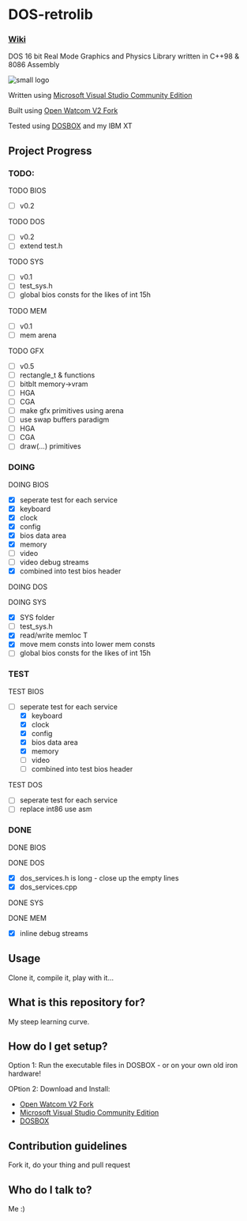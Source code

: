 # DOS-retrolib
### [Wiki](https://github.com/ifknot/DOS-retrolib/wiki)
DOS 16 bit Real Mode Graphics and Physics Library written in C++98 &amp; 8086 Assembly

![small logo](https://cldup.com/MWyAWo2qLY.png) 

Written using [Microsoft Visual Studio Community Edition](https://visualstudio.microsoft.com/vs/community/)

Built using [Open Watcom V2 Fork](https://open-watcom.github.io/)

Tested using [DOSBOX](https://www.dosbox.com/) and my IBM XT


## Project Progress

### TODO:

TODO BIOS
+ [ ] v0.2

TODO DOS
+ [ ] v0.2
+ [ ] extend test.h

TODO SYS
+ [ ] v0.1
+ [ ] test_sys.h
+ [ ] global bios consts for the likes of int 15h

TODO MEM
+ [ ] v0.1
+ [ ] mem arena

TODO GFX
+ [ ] v0.5
+ [ ] rectangle_t & functions
+ [ ] bitblt memory->vram
+ [ ] HGA
+ [ ] CGA
+ [ ] make gfx primitives using arena
+ [ ] use swap buffers paradigm
+ [ ] HGA
+ [ ] CGA
+ [ ] draw(...) primitives

### DOING

DOING BIOS

+ [x] seperate test for each service
+ [x] keyboard
+ [x] clock
+ [x] config
+ [x] bios data area
+ [x] memory
+ [ ] video
+ [ ] video debug streams
+ [x] combined into test bios header

DOING DOS

DOING SYS
+ [x] SYS folder
+ [ ] test_sys.h
+ [x] read/write memloc T
+ [x] move mem consts into lower mem consts
+ [ ] global bios consts for the likes of int 15h

### TEST

TEST BIOS

+ [ ] seperate test for each service
	+ [x] keyboard
	+ [x] clock
	+ [x] config
	+ [x] bios data area
	+ [x] memory
	+ [ ] video
	+ [ ] combined into test bios header

TEST DOS

+ [ ] seperate test for each service
+ [ ] replace int86 use asm

### DONE

DONE BIOS

DONE DOS

+ [x] dos_services.h is long - close up the empty lines
+ [x] dos_services.cpp

DONE SYS

DONE MEM

+ [x] inline debug streams
## Usage

Clone it, compile it, play with it...

## What is this repository for?

My steep learning curve.

## How do I get setup?

Option 1: Run the executable files in DOSBOX - or on your own old iron hardware!

OPtion 2: Download and Install:

+ [Open Watcom V2 Fork](https://open-watcom.github.io/)
+ [Microsoft Visual Studio Community Edition](https://visualstudio.microsoft.com/vs/community/)
+ [DOSBOX](https://www.dosbox.com/)

## Contribution guidelines

Fork it, do your thing and pull request

## Who do I talk to?

Me :)
